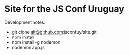 Site for the JS Conf Uruguay
====

Development notes: 

* git clone git@github.com:jsconfuy/site.git
* npm install
* npm install -g nodemon
* nodemon app.js